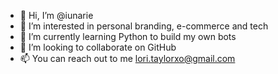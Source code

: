 - 👋 Hi, I’m @iunarie
- 👀 I’m interested in personal branding, e-commerce and tech 
- 🌱 I’m currently learning Python to build my own bots
- 💞️ I’m looking to collaborate on GitHub
- 📫 You can reach out to me lori.taylorxo@gmail.com

<!---
iunarie/iunarie is a ✨ special ✨ repository because its `README.md` (this file) appears on your GitHub profile.
You can click the Preview link to take a look at your changes.
--->

